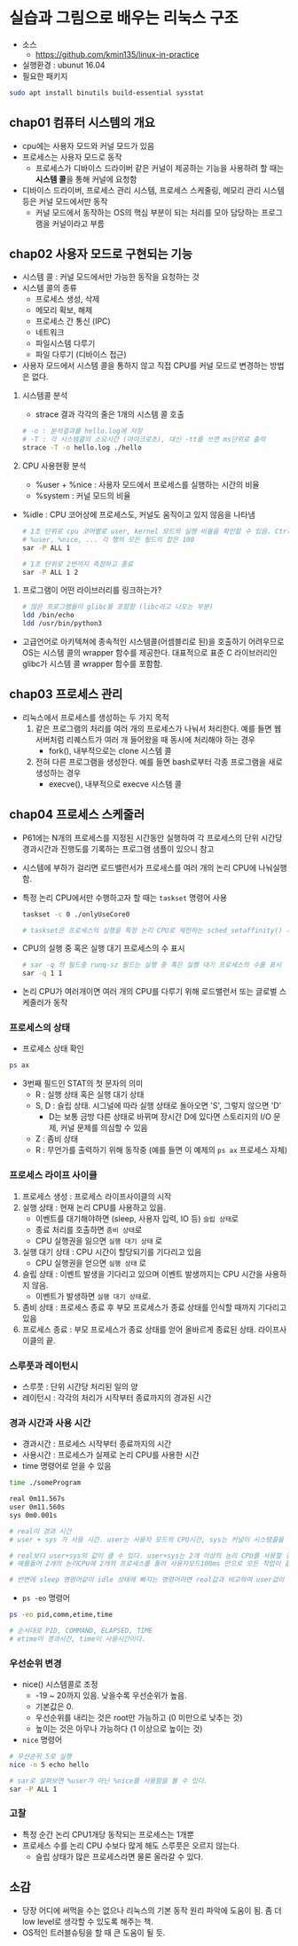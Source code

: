 # 실습과 그림으로 배우는 리눅스 구조

* 소스
  * https://github.com/kmin135/linux-in-practice
* 실행환경 : ubunut 16.04
* 필요한 패키지

```bash
sudo apt install binutils build-essential sysstat
```

## chap01 컴퓨터 시스템의 개요

* cpu에는 사용자 모드와 커널 모드가 있음
* 프로세스는 사용자 모드로 동작
  * 프로세스가 디바이스 드라이버 같은 커널이 제공하는 기능을 사용하려 할 때는 **시스템 콜**을 통해 커널에 요청함
* 디바이스 드라이버, 프로세스 관리 시스템, 프로세스 스케줄링, 메모리 관리 시스템등은 커널 모드에서만 동작
  * 커널 모드에서 동작하는 OS의 핵심 부분이 되는 처리를 모아 담당하는 프로그램을 커널이라고 부름



## chap02 사용자 모드로 구현되는 기능

* 시스템 콜 : 커널 모드에서만 가능한 동작을 요청하는 것
* 시스템 콜의 종류
  * 프로세스 생성, 삭제
  * 메모리 확보, 해제
  * 프로세스 간 통신 (IPC)
  * 네트워크
  * 파일시스템 다루기
  * 파일 다루기 (디바이스 접근)
* 사용자 모드에서 시스템 콜을 통하지 않고 직접 CPU를 커널 모드로 변경하는 방법은 없다.



1. 시스템콜 분석
    
    - strace 결과 각각의 줄은 1개의 시스템 콜 호출
    
    ```bash
    # -o : 분석결과를 hello.log에 저장
    # -T : 각 시스템콜의 소요시간 (마이크로초), 대신 -tt를 쓰면 ms단위로 출력
    strace -T -o hello.log ./hello
    ```
    
1. CPU 사용현황 분석
    
    - %user + %nice : 사용자 모드에서 프로세스를 실행하는 시간의 비율
    - %system : 커널 모드의 비율
- %idle : CPU 코어상에 프로세스도, 커널도 움직이고 있지 않음을 나타냄
    
    ```bash
    # 1초 단위로 cpu 코어별로 user, kernel 모드의 실행 비율을 확인할 수 있음. Ctrl-C로 나가면 평균을 출력하고 종료
    # %user, %nice, ... 각 행의 모든 필드의 합은 100
    sar -P ALL 1
    
    # 1초 단위로 2번까지 측정하고 종료
    sar -P ALL 1 2
    ```
    
1. 프로그램이 어떤 라이브러리를 링크하는가?
    ```bash
    # 많은 프로그램들이 glibc를 포함함 (libc라고 나오는 부분)
    ldd /bin/echo
    ldd /usr/bin/python3
    ```

* 고급언어로 아키텍쳐에 종속적인 시스템콜(어셈블리로 된)을 호출하기 어려우므로 OS는 시스템 콜의 wrapper 함수를 제공한다. 대표적으로 표준 C 라이브러리인 glibc가 시스템 콜 wrapper 함수를 포함함.

## chap03 프로세스 관리

* 리눅스에서 프로세스를 생성하는 두 가지 목적
  1. 같은 프로그램의 처리를 여러 개의 프로세스가 나눠서 처리한다. 예를 들면 웹 서버처럼 리퀘스트가 여러 개 들어왔을 때 동시에 처리해야 하는 경우
     - fork(), 내부적으로는 clone 시스템 콜
  2. 전혀 다른 프로그램을 생성한다. 예를 들면 bash로부터 각종 프로그램을 새로 생성하는 경우
     - execve(), 내부적으로 execve 시스템 콜

## chap04 프로세스 스케줄러

* P61에는 N개의 프로세스를 지정된 시간동안 실행하여 각 프로세스의 단위 시간당 경과시간과 진행도를 기록하는 프로그램 샘플이 있으니 참고

* 시스템에 부하가 걸리면 로드밸런서가 프로세스를 여러 개의 논리 CPU에 나눠실행함.

* 특정 논리 CPU에서만 수행하고자 할 때는 `taskset` 명령어 사용

    ```bash
    taskset -c 0 ./onlyUseCore0
    
    # taskset은 프로세스의 실행을 특정 논리 CPU로 제한하는 sched_setaffinity() 시스템콜을 호출함
    ```

* CPU의 실행 중 혹은 실행 대기 프로세스의 수 표시

  ```bash
  # sar -q 의 필드중 runq-sz 필드는 실행 중 혹은 실행 대기 프로세스의 수를 표시
  sar -q 1 1
  ```

* 논리 CPU가 여러개이면 여러 개의 CPU를 다루기 위해 로드밸런서 또는 글로벌 스케줄러가 동작

### 프로세스의 상태

* 프로세스 상태 확인

```bash
ps ax
```

* 3번째 필드인 STAT의 첫 문자의 의미
  * R : 실행 상태 혹은 실행 대기 상태
  * S, D : 슬립 상태. 시그널에 따라 실행 상태로 돌아오면 'S', 그렇지 않으면 'D'
    * D는 보통 금방 다른 상태로 바뀌며 장시간 D에 있다면 스토리지의 I/O 문제, 커널 문제를 의심할 수 있음
  * Z : 좀비 상태
  * R : 무언가를 출력하기 위해 동작중 (예를 들면 이 예제의 `ps ax` 프로세스 자체)



### 프로세스 라이프 사이클

1. 프로세스 생성 : 프로세스 라이프사이클의 시작
2. 실행 상태 : 현재 논리 CPU를 사용하고 있음. 
   - 이벤트를 대기해야하면 (sleep, 사용자 입력, IO 등) `슬립 상태`로
   - 종료 처리를 호출하면 `좀비 상태`로
   - CPU 실행권을 잃으면 `실행 대기 상태` 로
3. 실행 대기 상태 : CPU 시간이 할당되기를 기다리고 있음
   - CPU 실행권을 얻으면 `실행 상태` 로
4. 슬립 상태 : 이벤트 발생을 기다리고 있으며 이벤트 발생까지는 CPU 시간을 사용하지 않음.
   - 이벤트가 발생하면 `실행 대기 상태`로.
5. 좀비 상태 : 프로세스 종료 후 부모 프로세스가 종료 상태를 인식할 때까지 기다리고 있음
6. 프로세스 종료 : 부모 프로세스가 종료 상태를 얻어 올바르게 종료된 상태. 라이프사이클의 끝.



### 스루풋과 레이턴시

* 스루풋 : 단위 시간당 처리된 일의 양
* 레이턴시 : 각각의 처리가 시작부터 종료까지의 경과된 시간

### 경과 시간과 사용 시간

* 경과시간 : 프로세스 시작부터 종료까지의 시간
* 사용시간 : 프로세스가 실제로 논리 CPU를 사용한 시간
* time 명령어로 얻을 수 있음

```bash
time ./someProgram

real 0m11.567s
user 0m11.560s
sys 0m0.001s

# real이 경과 시간
# user + sys 가 사용 시간. user는 사용자 모드의 CPU시간, sys는 커널이 시스템콜을 실행한 시간

# real보다 user+sys의 값이 클 수 있다. user+sys는 2개 이상의 논리 CPU를 사용할 경우 각 CPU를 사용한 시간의 합계이기 때문이다.
# 예를들어 2개의 논리CPU에 2개의 프로세스를 돌려 사용자모드100ms 만으로 모든 작업이 끝난다면 real은 100ms지만 user는 200ms가 된다.

# 반면에 sleep 명령어같이 idle 상태에 빠지는 명령어라면 real값과 비교하여 user값이 작아진다.
```

* `ps -eo` 명령어

```bash
ps -eo pid,comm,etime,time

# 순서대로 PID, COMMAND, ELAPSED, TIME
# etime이 경과시간, time이 사용시간이다.
```

### 우선순위 변경

* nice() 시스템콜로 조정
  * -19 ~ 20까지 있음. 낮을수록 우선순위가 높음.
  * 기본값은 0.
  * 우선순위를 내리는 것은 root만 가능하고 (0 미만으로 낮추는 것) 
  * 높이는 것은 아무나 가능하다 (1 이상으로 높이는 것)
* `nice` 명령어

```bash
# 우선순위 5로 실행
nice -n 5 echo hello

# sar로 살펴보면 %user가 아닌 %nice를 사용함을 볼 수 있다.
sar -P ALL 1 
```

### 고찰

* 특정 순간 논리 CPU1개당 동작되는 프로세스는 1개뿐
* 프로세스 수를 논리 CPU 수보다 많게 해도 스루풋은 오르지 않는다.
  * 슬립 상태가 많은 프로세스라면 물론 올라갈 수 있다.



## 소감

* 당장 어디에 써먹을 수는 없으나 리눅스의 기본 동작 원리 파악에 도움이 됨. 좀 더 low level로 생각할 수 있도록 해주는 책.
* OS적인 트러블슈팅을 할 때 큰 도움이 될 듯.